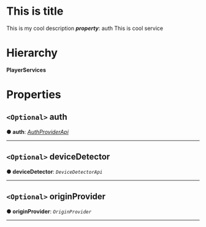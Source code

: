 

This is title
=============

This is my cool description
*__property__*: auth This is cool service

# Hierarchy

**PlayerServices**

# Properties

<a id="auth"></a>

## `<Optional>` auth

**● auth**: *[AuthProviderApi](annotoplayer.authproviderapi.md)*

___
<a id="devicedetector"></a>

## `<Optional>` deviceDetector

**● deviceDetector**: *`DeviceDetectorApi`*

___
<a id="originprovider"></a>

## `<Optional>` originProvider

**● originProvider**: *`OriginProvider`*

___


